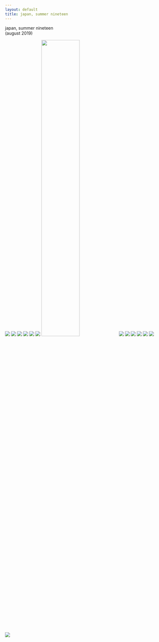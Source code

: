 ```yaml
---
layout: default
title: japan, summer nineteen
---
```

japan, summer nineteen  
(august 2019)

<img src="/img/japan_nineteen/DSC07039.jpg"/>
<img src="/img/japan_nineteen/DSC07142.jpg"/>
<img src="/img/japan_nineteen/hiroshima_corner.jpg"/>
<img src="/img/japan_nineteen/gif.gif"/>
<img src="/img/japan_nineteen/DSC07645.jpg"/>
<img src="/img/japan_nineteen/DSC07798.jpg"/>
<img src="/img/japan_nineteen/gif2.gif" style="width: 50%;"/>
<img src="/img/japan_nineteen/DSC07906.jpg"/>
<img src="/img/japan_nineteen/DSC08092.jpg"/>
<img src="/img/japan_nineteen/DSC08109.jpg"/>
<img src="/img/japan_nineteen/DSC08311.jpg"/>
<img src="/img/japan_nineteen/DSC08394.jpg"/>
<img src="/img/japan_nineteen/DSC08457.jpg"/>
<img src="/img/japan_nineteen/DSC08536.jpg"/>
